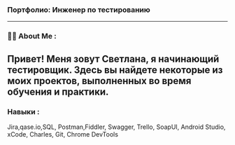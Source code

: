 ### Портфолио: Инженер по тестированию 
---
### :woman_technologist: About Me : 
Привет! Меня зовут Светлана, я начинающий тестировщик. Здесь вы найдете некоторые из моих проектов, выполненных во время обучения и практики.
---
### Навыки :
Jira,qase.io,SQL, Postman,Fiddler, Swagger, Trello,
SoapUI, Android Studio, xCode, Charles, Git, Chrome DevTools
